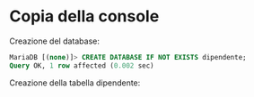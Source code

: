 # Copia della console

Creazione del database:

```sql
MariaDB [(none)]> CREATE DATABASE IF NOT EXISTS dipendente;
Query OK, 1 row affected (0.002 sec)
```

Creazione della tabella dipendente:

```sql

```
